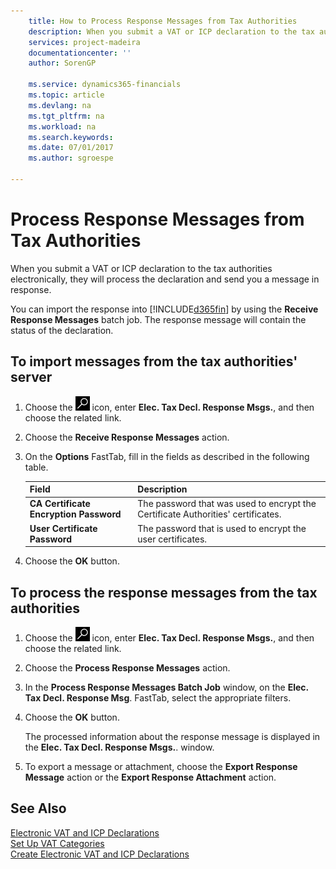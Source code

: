 ```yaml
---
    title: How to Process Response Messages from Tax Authorities
    description: When you submit a VAT or ICP declaration to the tax authorities electronically, they will process the declaration and send you a message in response.
    services: project-madeira
    documentationcenter: ''
    author: SorenGP

    ms.service: dynamics365-financials
    ms.topic: article
    ms.devlang: na
    ms.tgt_pltfrm: na
    ms.workload: na
    ms.search.keywords:
    ms.date: 07/01/2017
    ms.author: sgroespe

---
```

# Process Response Messages from Tax Authorities
When you submit a VAT or ICP declaration to the tax authorities electronically, they will process the declaration and send you a message in response.  

You can import the response into [!INCLUDE[d365fin](../../includes/d365fin_md.md)] by using the **Receive Response Messages** batch job. The response message will contain the status of the declaration.  

## To import messages from the tax authorities' server  

1.  Choose the ![Search for Page or Report](../../media/ui-search/search_small.png "Search for Page or Report icon") icon, enter **Elec. Tax Decl. Response Msgs.**, and then choose the related link.  
2.  Choose the **Receive Response Messages** action.  
3.  On the **Options** FastTab, fill in the fields as described in the following table.  

    |Field|Description|  
    |---------------------------------|---------------------------------------|  
    |**CA Certificate Encryption Password**|The password that was used to encrypt the Certificate Authorities' certificates.|  
    |**User Certificate Password**|The password that is used to encrypt the user certificates.|  

4.  Choose the **OK** button.  

## To process the response messages from the tax authorities  

1.  Choose the ![Search for Page or Report](../../media/ui-search/search_small.png "Search for Page or Report icon") icon, enter **Elec. Tax Decl. Response Msgs.**, and then choose the related link.  
2.  Choose the **Process Response Messages** action.  
3.  In the **Process Response Messages Batch Job** window, on the **Elec. Tax Decl. Response Msg**. FastTab, select the appropriate filters.  
4.  Choose the **OK** button.  

    The processed information about the response message is displayed in the **Elec. Tax Decl. Response Msgs.**. window.  

5.  To export a message or attachment, choose the **Export Response Message** action or the **Export Response Attachment** action.  

## See Also  
 [Electronic VAT and ICP Declarations](electronic-vat-and-icp-declarations.md)   
 [Set Up VAT Categories](how-to-set-up-vat-categories.md)   
 [Create Electronic VAT and ICP Declarations](how-to-create-electronic-vat-and-icp-declarations.md)
